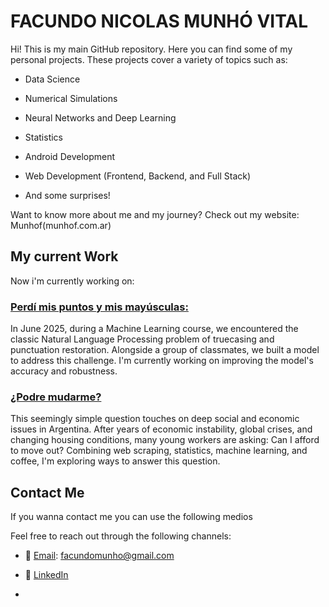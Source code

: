 # FACUNDO NICOLAS MUNHÓ VITAL

Hi! This is my main GitHub repository. Here you can find some of my personal projects. These projects cover a variety of topics such as:

+ Data Science

+ Numerical Simulations

+ Neural Networks and Deep Learning

+ Statistics

+ Android Development

+ Web Development (Frontend, Backend, and Full Stack)

+ And some surprises!

Want to know more about me and my journey? Check out my website: Munhof(munhof.com.ar)

## My current Work

Now i'm currently working on:

### [Perdí mis puntos y mis mayúsculas: ](https://github.com/munhof/perdi-mis-mayusculas-y-mi-puntos)

In June 2025, during a Machine Learning course, we encountered the classic Natural Language Processing problem of truecasing and punctuation restoration. Alongside a group of classmates, we built a model to address this challenge. I'm currently working on improving the model's accuracy and robustness.

### [¿Podre mudarme?](https://github.com/munhof/podre_mudarme)

This seemingly simple question touches on deep social and economic issues in Argentina. After years of economic instability, global crises, and changing housing conditions, many young workers are asking: Can I afford to move out?
Combining web scraping, statistics, machine learning, and coffee, I'm exploring ways to answer this question.

## Contact Me

If you wanna contact me you can use the following medios


Feel free to reach out through the following channels:

+ 📧 [Email]( facundomunho@gmail.com): facundomunho@gmail.com

+ 💼 [LinkedIn](https://www.linkedin.com/in/facundomunho/) 



-  
<!--
**munhof/munhof** is a ✨ _special_ ✨ repository because its `README.md` (this file) appears on your GitHub profile.

Here are some ideas to get you started:

- 🔭 I’m currently working on ...
- 🌱 I’m currently learning ...
- 👯 I’m looking to collaborate on ...
- 🤔 I’m looking for help with ...
- 💬 Ask me about ...
- 📫 How to reach me: ...
- 😄 Pronouns: ...
- ⚡ Fun fact: ...
-->

